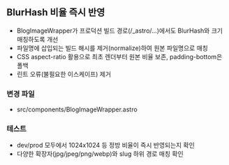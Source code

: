 ## BlurHash 비율 즉시 반영

- BlogImageWrapper가 프로덕션 빌드 경로(/_astro/...)에서도 BlurHash와 크기 매칭하도록 개선
- 파일명에 삽입되는 빌드 해시를 제거(normalize)하여 원본 파일명으로 매칭
- CSS aspect-ratio 활용으로 최초 렌더부터 원본 비율 보존, padding-bottom은 폴백
- 린트 오류(불필요한 이스케이프) 제거

### 변경 파일
- src/components/BlogImageWrapper.astro

### 테스트
- dev/prod 모두에서 1024x1024 등 정방 비율이 즉시 반영되는지 확인
- 다양한 확장자(jpg/jpeg/png/webp)와 slug 하위 경로 매칭 확인
